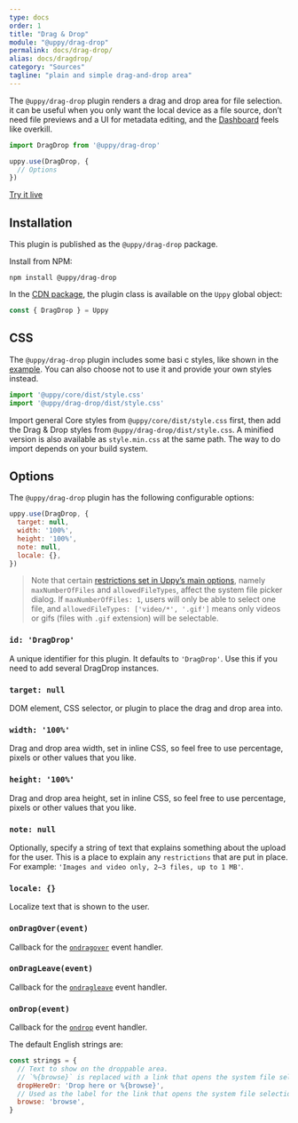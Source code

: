```yaml
---
type: docs
order: 1
title: "Drag & Drop"
module: "@uppy/drag-drop"
permalink: docs/drag-drop/
alias: docs/dragdrop/
category: "Sources"
tagline: "plain and simple drag-and-drop area"
---
```


The `@uppy/drag-drop` plugin renders a drag and drop area for file selection. it can be useful when you only want the local device as a file source, don’t need file previews and a UI for metadata editing, and the [Dashboard](/docs/dashboard/) feels like overkill.

```js
import DragDrop from '@uppy/drag-drop'

uppy.use(DragDrop, {
  // Options
})
```

<a class="TryButton" href="/examples/dragdrop/">Try it live</a>

## Installation

This plugin is published as the `@uppy/drag-drop` package.

Install from NPM:

```shell
npm install @uppy/drag-drop
```

In the [CDN package](/docs/#With-a-script-tag), the plugin class is available on the `Uppy` global object:

```js
const { DragDrop } = Uppy
```

## CSS

The `@uppy/drag-drop` plugin includes some basi c styles, like shown in the [example](/examples/dragdrop). You can also choose not to use it and provide your own styles instead.

```js
import '@uppy/core/dist/style.css'
import '@uppy/drag-drop/dist/style.css'
```

Import general Core styles from `@uppy/core/dist/style.css` first, then add the Drag & Drop styles from `@uppy/drag-drop/dist/style.css`. A minified version is also available as `style.min.css` at the same path. The way to do import depends on your build system.

## Options

The `@uppy/drag-drop` plugin has the following configurable options:

```js
uppy.use(DragDrop, {
  target: null,
  width: '100%',
  height: '100%',
  note: null,
  locale: {},
})
```

> Note that certain [restrictions set in Uppy’s main options](/docs/uppy#restrictions), namely `maxNumberOfFiles` and `allowedFileTypes`, affect the system file picker dialog. If `maxNumberOfFiles: 1`, users will only be able to select one file, and `allowedFileTypes: ['video/*', '.gif']` means only videos or gifs (files with `.gif` extension) will be selectable.

### `id: 'DragDrop'`

A unique identifier for this plugin. It defaults to `'DragDrop'`. Use this if you need to add several DragDrop instances.

### `target: null`

DOM element, CSS selector, or plugin to place the drag and drop area into.

### `width: '100%'`

Drag and drop area width, set in inline CSS, so feel free to use percentage, pixels or other values that you like.

### `height: '100%'`

Drag and drop area height, set in inline CSS, so feel free to use percentage, pixels or other values that you like.

### `note: null`

Optionally, specify a string of text that explains something about the upload for the user. This is a place to explain any `restrictions` that are put in place. For example: `'Images and video only, 2–3 files, up to 1 MB'`.

### `locale: {}`

Localize text that is shown to the user.

### `onDragOver(event)`

Callback for the [`ondragover`][ondragover] event handler.

### `onDragLeave(event)`

Callback for the [`ondragleave`][ondragleave] event handler.

### `onDrop(event)`

Callback for the [`ondrop`][ondrop] event handler.

The default English strings are:

```js
const strings = {
  // Text to show on the droppable area.
  // `%{browse}` is replaced with a link that opens the system file selection dialog.
  dropHereOr: 'Drop here or %{browse}',
  // Used as the label for the link that opens the system file selection dialog.
  browse: 'browse',
}
```

<!-- definitions -->

[ondragover]: https://developer.mozilla.org/en-US/docs/Web/API/GlobalEventHandlers/ondragover

[ondragleave]: https://developer.mozilla.org/en-US/docs/Web/API/GlobalEventHandlers/ondragleave

[ondrop]: https://developer.mozilla.org/en-US/docs/Web/API/GlobalEventHandlers/ondrop
